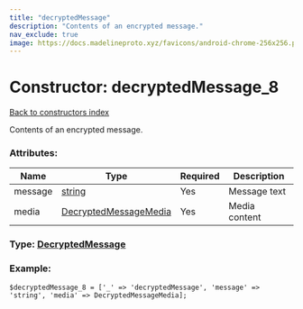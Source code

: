 ```yaml
---
title: "decryptedMessage"
description: "Contents of an encrypted message."
nav_exclude: true
image: https://docs.madelineproto.xyz/favicons/android-chrome-256x256.png
---
```

# Constructor: decryptedMessage\_8  
[Back to constructors index](/API_docs/constructors/index.html)



Contents of an encrypted message.

### Attributes:

| Name     |    Type       | Required | Description |
|----------|---------------|----------|-------------|
|message|[string](/API_docs/types/string.html) | Yes|Message text|
|media|[DecryptedMessageMedia](/API_docs/types/DecryptedMessageMedia.html) | Yes|Media content|



### Type: [DecryptedMessage](/API_docs/types/DecryptedMessage.html)


### Example:

```
$decryptedMessage_8 = ['_' => 'decryptedMessage', 'message' => 'string', 'media' => DecryptedMessageMedia];
```  
